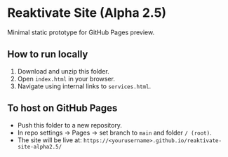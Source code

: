 # Reaktivate Site (Alpha 2.5)

Minimal static prototype for GitHub Pages preview.

## How to run locally
1. Download and unzip this folder.
2. Open `index.html` in your browser.
3. Navigate using internal links to `services.html`.

## To host on GitHub Pages
- Push this folder to a new repository.
- In repo settings → Pages → set branch to `main` and folder `/ (root)`.
- The site will be live at: `https://<yourusername>.github.io/reaktivate-site-alpha2.5/`
